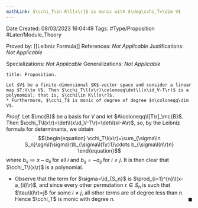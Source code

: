 ```yaml
---
mathLink: $\cchi_T\in K\l[x\r]$ is monic with $\deg\cchi_T=\dim V$
---
```


<div class="topSpace"></div>

Date Created: 08/03/2023 16:04:49
Tags: #Type/Proposition #Later/Module_Theory

Proved by: [[Leibniz Formula]]
References: <i>Not Applicable</i>
Justifications: <i>Not Applicable</i>

Specializations: <i>Not Applicable</i>
Generalizations: <i>Not Applicable</i>

``` ad-Proposition
title: Proposition.

Let $V$ be a finite-dimensional $K$-vector space and consider a linear map $T:V\to V$. Then $\cchi_T\l(x\r)\coloneqq\det\l(x\id_V-T\r)$ is a polynomial; that is, $\cchi\in K\l[x\r]$.
* Furthermore, $\cchi_T$ is monic of degree of degree $n\coloneqq\dim V$.

```

<i>Proof.</i> Let $\mc{B}$ be a basis for $V$ and let $A\coloneqq\l[T\r]_\mc{B}$. Then $\cchi_T\l(x\r)=\det\l(x\id_V-T\r)=\det\l(xI-A\r)$, so, by the Leibniz formula for determinants, we obtain
$$\begin{equation}
    \cchi_T\l(x\r)=\sum_{\sigma\in S_n}\sgn\l(\sigma\r)b_{\sigma\l(1\r)1}\cdots b_{\sigma\l(n\r)n}
\end{equation}$$
where $b_{ii}\coloneqq x-a_{ii}$ for all $i$ and $b_{ij}=-a_{ij}$ for $i\neq j$. It is then clear that $\cchi_T\l(x\r)$ is a polynomial.
* Observe that the term for $\sigma=\id_{S_n}$ is $\prod_{i=1}^{n}\l(x-a_{ii}\r)$, and since every other permutation $\tau\in S_n$ is such that $\tau\l(i\r)=j$ for some $i\neq j$, all other terms are of degree less than $n$. Hence $\cchi_T$ is monic with degree $n$.<span style="float:right;">$\blacksquare$</span>
